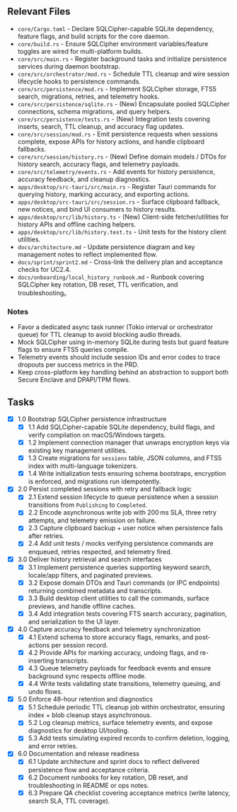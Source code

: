 ## Relevant Files

- `core/Cargo.toml` - Declare SQLCipher-capable SQLite dependency, feature flags, and build scripts for the core daemon.
- `core/build.rs` - Ensure SQLCipher environment variables/feature toggles are wired for multi-platform builds.
- `core/src/main.rs` - Register background tasks and initialize persistence services during daemon bootstrap.
- `core/src/orchestrator/mod.rs` - Schedule TTL cleanup and wire session lifecycle hooks to persistence commands.
- `core/src/persistence/mod.rs` - Implement SQLCipher storage, FTS5 search, migrations, retries, and telemetry hooks.
- `core/src/persistence/sqlite.rs` - (New) Encapsulate pooled SQLCipher connections, schema migrations, and query helpers.
- `core/src/persistence/tests.rs` - (New) Integration tests covering inserts, search, TTL cleanup, and accuracy flag updates.
- `core/src/session/mod.rs` - Emit persistence requests when sessions complete, expose APIs for history actions, and handle clipboard fallbacks.
- `core/src/session/history.rs` - (New) Define domain models / DTOs for history search, accuracy flags, and telemetry payloads.
- `core/src/telemetry/events.rs` - Add events for history persistence, accuracy feedback, and cleanup diagnostics.
- `apps/desktop/src-tauri/src/main.rs` - Register Tauri commands for querying history, marking accuracy, and exporting actions.
- `apps/desktop/src-tauri/src/session.rs` - Surface clipboard fallback, new notices, and bind UI consumers to history results.
- `apps/desktop/src/lib/history.ts` - (New) Client-side fetcher/utilities for history APIs and offline caching helpers.
- `apps/desktop/src/lib/history.test.ts` - Unit tests for the history client utilities.
- `docs/architecture.md` - Update persistence diagram and key management notes to reflect implemented flow.
- `docs/sprint/sprint2.md` - Cross-link the delivery plan and acceptance checks for UC2.4.
- `docs/onboarding/local_history_runbook.md` - Runbook covering SQLCipher key rotation, DB reset, TTL verification, and troubleshooting。

### Notes

- Favor a dedicated async task runner (Tokio interval or orchestrator queue) for TTL cleanup to avoid blocking audio threads.
- Mock SQLCipher using in-memory SQLite during tests but guard feature flags to ensure FTS5 queries compile.
- Telemetry events should include session IDs and error codes to trace dropouts per success metrics in the PRD.
- Keep cross-platform key handling behind an abstraction to support both Secure Enclave and DPAPI/TPM flows.

## Tasks

- [x] 1.0 Bootstrap SQLCipher persistence infrastructure
  - [x] 1.1 Add SQLCipher-capable SQLite dependency, build flags, and verify compilation on macOS/Windows targets.
  - [x] 1.2 Implement connection manager that unwraps encryption keys via existing key management utilities.
  - [x] 1.3 Create migrations for `sessions` table, JSON columns, and FTS5 index with multi-language tokenizers.
  - [x] 1.4 Write initialization tests ensuring schema bootstraps, encryption is enforced, and migrations run idempotently.

- [x] 2.0 Persist completed sessions with retry and fallback logic
  - [x] 2.1 Extend session lifecycle to queue persistence when a session transitions from `Publishing` to `Completed`.
  - [x] 2.2 Encode asynchronous write job with 200 ms SLA, three retry attempts, and telemetry emission on failure.
  - [x] 2.3 Capture clipboard backup + user notice when persistence fails after retries.
  - [x] 2.4 Add unit tests / mocks verifying persistence commands are enqueued, retries respected, and telemetry fired.

- [x] 3.0 Deliver history retrieval and search interfaces
  - [x] 3.1 Implement persistence queries supporting keyword search, locale/app filters, and paginated previews.
  - [x] 3.2 Expose domain DTOs and Tauri commands (or IPC endpoints) returning combined metadata and transcripts.
  - [x] 3.3 Build desktop client utilities to call the commands, surface previews, and handle offline caches.
  - [x] 3.4 Add integration tests covering FTS search accuracy, pagination, and serialization to the UI layer.

- [x] 4.0 Capture accuracy feedback and telemetry synchronization
  - [x] 4.1 Extend schema to store accuracy flags, remarks, and post-actions per session record.
  - [x] 4.2 Provide APIs for marking accuracy, undoing flags, and re-inserting transcripts.
  - [x] 4.3 Queue telemetry payloads for feedback events and ensure background sync respects offline mode.
  - [x] 4.4 Write tests validating state transitions, telemetry queuing, and undo flows.

- [x] 5.0 Enforce 48-hour retention and diagnostics
  - [x] 5.1 Schedule periodic TTL cleanup job within orchestrator, ensuring index + blob cleanup stays asynchronous.
  - [x] 5.2 Log cleanup metrics, surface telemetry events, and expose diagnostics for desktop UI/tooling.
  - [x] 5.3 Add tests simulating expired records to confirm deletion, logging, and error retries.

- [x] 6.0 Documentation and release readiness
  - [x] 6.1 Update architecture and sprint docs to reflect delivered persistence flow and acceptance criteria.
  - [x] 6.2 Document runbooks for key rotation, DB reset, and troubleshooting in README or ops notes.
  - [x] 6.3 Prepare QA checklist covering acceptance metrics (write latency, search SLA, TTL coverage).
